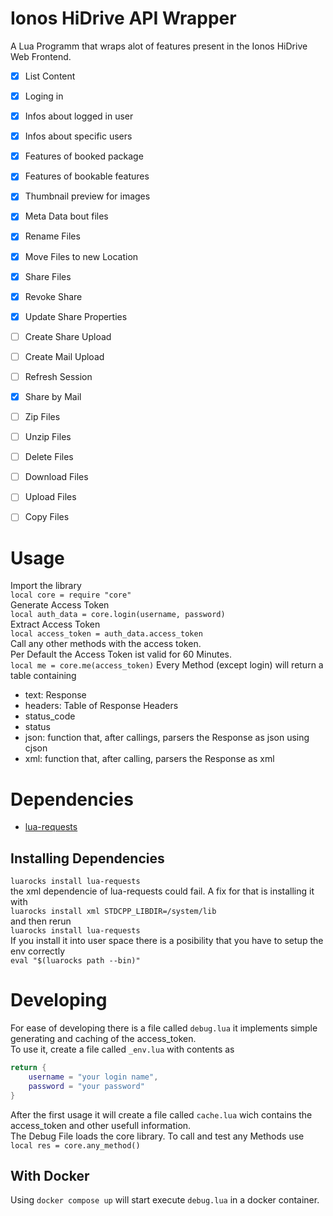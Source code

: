 # Ionos HiDrive API Wrapper
A Lua Programm that wraps alot of features present in the Ionos HiDrive Web Frontend.

- [X] List Content
- [X] Loging in
- [X] Infos about logged in user
- [X] Infos about specific users
- [X] Features of booked package
- [X] Features of bookable features
- [X] Thumbnail preview for images
- [X] Meta Data bout files
- [X] Rename Files
- [X] Move Files to new Location
- [X] Share Files
- [X] Revoke Share
- [X] Update Share Properties
- [ ] Create Share Upload
- [ ] Create Mail Upload
- [ ] Refresh Session
- [X] Share by Mail
- [ ] Zip Files
- [ ] Unzip Files
- [ ] Delete Files
- [ ] Download Files
- [ ] Upload Files
- [ ] Copy Files


# Usage
Import the library  
` local core = require "core" `  
Generate Access Token  
` local auth_data = core.login(username, password) `  
Extract Access Token  
` local access_token = auth_data.access_token `  
Call any other methods with the access token.  
Per Default the Access Token ist valid for 60 Minutes.  
` local me = core.me(access_token) `
Every Method (except login) will return a table containing
- text: Response
- headers: Table of Response Headers
- status_code
- status
- json: function that, after callings, parsers the Response as json using cjson
- xml: function that, after calling, parsers the Response as xml

# Dependencies
- [lua-requests](https://github.com/JakobGreen/lua-requests)

## Installing Dependencies
`luarocks install lua-requests`  
the xml dependencie of lua-requests could fail. A fix for that is installing it with  
`luarocks install xml STDCPP_LIBDIR=/system/lib`  
and then rerun  
`luarocks install lua-requests`  
If you install it into user space there is a posibility that you have to setup the env correctly  
`eval "$(luarocks path --bin)"`  

# Developing
For ease of developing there is a file called `debug.lua` it
implements simple generating and caching of the access_token.  
To use it, create a file called `_env.lua` with contents as 
```lua 
return {
    username = "your login name",
    password = "your password"
}
```
After the first usage it will create a file called `cache.lua` wich contains the access_token and other usefull information.  
The Debug File loads the core library. To call and test any Methods use `local res = core.any_method()`  

## With Docker
Using `docker compose up` will start execute `debug.lua` in a docker container.


